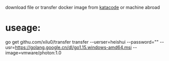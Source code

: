download file or transfer docker image from [katacode](https://katacoda.com/courses/ubuntu/playground) or machine abroad

# useage:
go get githu.com/xilu0/transfer
transfer --uerser=heishui --password="" --usr=https://golang.google.cn/dl/go1.15.windows-amd64.msi --image=vmware/photon:1.0
